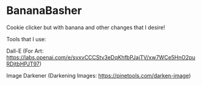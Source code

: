 # BananaBasher
Cookie clicker but with banana and other changes that I desire!

Tools that I use:

Dall-E (For Art: https://labs.openai.com/e/svxvCCCStv3eDqKhfbPJajTV/xw7WCe5HnO2puRDjtbHPJT97)

Image Darkener (Darkening Images: https://pinetools.com/darken-image)

